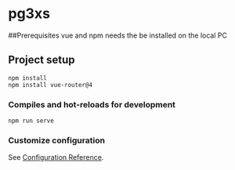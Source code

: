 # pg3xs
##Prerequisites 
vue and npm needs the be installed on the local PC

## Project setup
```
npm install
npm install vue-router@4
```

### Compiles and hot-reloads for development
```
npm run serve
```

### Customize configuration
See [Configuration Reference](https://cli.vuejs.org/config/).
